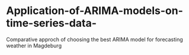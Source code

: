 # Application-of-ARIMA-models-on-time-series-data-
Comparative approch of choosing the best ARIMA model for forecasting weather in Magdeburg

